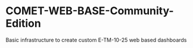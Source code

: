 # COMET-WEB-BASE-Community-Edition
Basic infrastructure to create custom E-TM-10-25 web based dashboards
